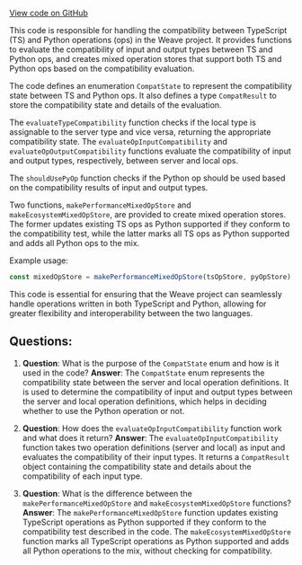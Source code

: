 [View code on GitHub](https://github.com/wandb/weave/weave-js/src/core/opStore/mixedOpStore.ts)

This code is responsible for handling the compatibility between TypeScript (TS) and Python operations (ops) in the Weave project. It provides functions to evaluate the compatibility of input and output types between TS and Python ops, and creates mixed operation stores that support both TS and Python ops based on the compatibility evaluation.

The code defines an enumeration `CompatState` to represent the compatibility state between TS and Python ops. It also defines a type `CompatResult` to store the compatibility state and details of the evaluation.

The `evaluateTypeCompatibility` function checks if the local type is assignable to the server type and vice versa, returning the appropriate compatibility state. The `evaluateOpInputCompatibility` and `evaluateOpOutputCompatibility` functions evaluate the compatibility of input and output types, respectively, between server and local ops.

The `shouldUsePyOp` function checks if the Python op should be used based on the compatibility results of input and output types.

Two functions, `makePerformanceMixedOpStore` and `makeEcosystemMixedOpStore`, are provided to create mixed operation stores. The former updates existing TS ops as Python supported if they conform to the compatibility test, while the latter marks all TS ops as Python supported and adds all Python ops to the mix.

Example usage:

```javascript
const mixedOpStore = makePerformanceMixedOpStore(tsOpStore, pyOpStore);
```

This code is essential for ensuring that the Weave project can seamlessly handle operations written in both TypeScript and Python, allowing for greater flexibility and interoperability between the two languages.
## Questions: 
 1. **Question**: What is the purpose of the `CompatState` enum and how is it used in the code?
   **Answer**: The `CompatState` enum represents the compatibility state between the server and local operation definitions. It is used to determine the compatibility of input and output types between the server and local operation definitions, which helps in deciding whether to use the Python operation or not.

2. **Question**: How does the `evaluateOpInputCompatibility` function work and what does it return?
   **Answer**: The `evaluateOpInputCompatibility` function takes two operation definitions (server and local) as input and evaluates the compatibility of their input types. It returns a `CompatResult` object containing the compatibility state and details about the compatibility of each input type.

3. **Question**: What is the difference between the `makePerformanceMixedOpStore` and `makeEcosystemMixedOpStore` functions?
   **Answer**: The `makePerformanceMixedOpStore` function updates existing TypeScript operations as Python supported if they conform to the compatibility test described in the code. The `makeEcosystemMixedOpStore` function marks all TypeScript operations as Python supported and adds all Python operations to the mix, without checking for compatibility.